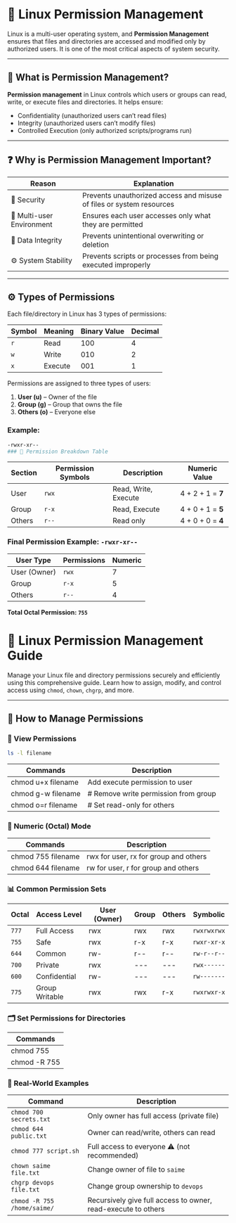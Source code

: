 # 🔐 Linux Permission Management

Linux is a multi-user operating system, and **Permission Management** ensures that files and directories are accessed and modified only by authorized users. It is one of the most critical aspects of system security.

---

## 📌 What is Permission Management?

**Permission management** in Linux controls which users or groups can read, write, or execute files and directories. It helps ensure:

- Confidentiality (unauthorized users can’t read files)
- Integrity (unauthorized users can’t modify files)
- Controlled Execution (only authorized scripts/programs run)

---

## ❓ Why is Permission Management Important?

| Reason | Explanation |
|--------|-------------|
| 🔐 Security | Prevents unauthorized access and misuse of files or system resources |
| 👥 Multi-user Environment | Ensures each user accesses only what they are permitted |
| 📁 Data Integrity | Prevents unintentional overwriting or deletion |
| ⚙️ System Stability | Prevents scripts or processes from being executed improperly |

---

## ⚙️ Types of Permissions

Each file/directory in Linux has 3 types of permissions:

| Symbol | Meaning | Binary Value | Decimal |
|--------|---------|--------------|---------|
| `r`    | Read    | 100          | 4       |
| `w`    | Write   | 010          | 2       |
| `x`    | Execute | 001          | 1       |

Permissions are assigned to three types of users:

1. **User (u)** – Owner of the file
2. **Group (g)** – Group that owns the file
3. **Others (o)** – Everyone else

### Example:
```bash
-rwxr-xr--
### 🔢 Permission Breakdown Table
```
| **Section** | **Permission Symbols** | **Description**                      | **Numeric Value** |
|-------------|------------------------|--------------------------------------|-------------------|
| User        | `rwx`                  | Read, Write, Execute                 | 4 + 2 + 1 = **7** |
| Group       | `r-x`                  | Read, Execute                        | 4 + 0 + 1 = **5** |
| Others      | `r--`                  | Read only                            | 4 + 0 + 0 = **4** |

### Final Permission Example: `-rwxr-xr--`

| **User Type** | **Permissions** | **Numeric** |
|---------------|------------------|-------------|
| User (Owner)  | `rwx`            | 7           |
| Group         | `r-x`            | 5           |
| Others        | `r--`            | 4           |

**Total Octal Permission: `755`**
# 🔐 Linux Permission Management Guide

Manage your Linux file and directory permissions securely and efficiently using this comprehensive guide. Learn how to assign, modify, and control access using `chmod`, `chown`, `chgrp`, and more.

---

## 🔧 How to Manage Permissions

###  📄 View Permissions

```bash
ls -l filename
```
| **Commands**| **Description**  |
| --- | --- |
| chmod u+x filename  | Add execute permission to user|
|chmod g-w filename    |   # Remove write permission from group|
| chmod o=r filename   |    # Set read-only for others |

### 🔢 Numeric (Octal) Mode
| **Commands**| **Description**  |
| --- | --- |
|chmod 755 filename  |     rwx for user, rx for group and others|
|chmod 644 filename     |  rw for user, r for group and others|


### 📊 Common Permission Sets

| Octal | Access Level | User (Owner) | Group | Others | Symbolic |
|-------|---------------|--------------|-------|--------|----------|
| `777` | Full Access   | rwx          | rwx   | rwx    | `rwxrwxrwx` |
| `755` | Safe          | rwx          | r-x   | r-x    | `rwxr-xr-x` |
| `644` | Common        | rw-          | r--   | r--    | `rw-r--r--` |
| `700` | Private       | rwx          | ---   | ---    | `rwx------` |
| `600` | Confidential  | rw-          | ---   | ---    | `rw-------` |
| `775` | Group Writable| rwx          | rwx   | r-x    | `rwxrwxr-x` |

### 🗂️ Set Permissions for Directories
| **Commands**|
| --- | 
|chmod 755 <foldernam>|
|chmod -R 755 <foldername> |

### 🧪 Real-World Examples

| Command                             | Description                                      |
|-------------------------------------|--------------------------------------------------|
| `chmod 700 secrets.txt`            | Only owner has full access (private file)        |
| `chmod 644 public.txt`             | Owner can read/write, others can read            |
| `chmod 777 script.sh`              | Full access to everyone ⚠️ (not recommended)     |
| `chown saime file.txt`             | Change owner of file to `saime`                  |
| `chgrp devops file.txt`            | Change group ownership to `devops`               |
| `chmod -R 755 /home/saime/`        | Recursively give full access to owner, read-execute to others |
